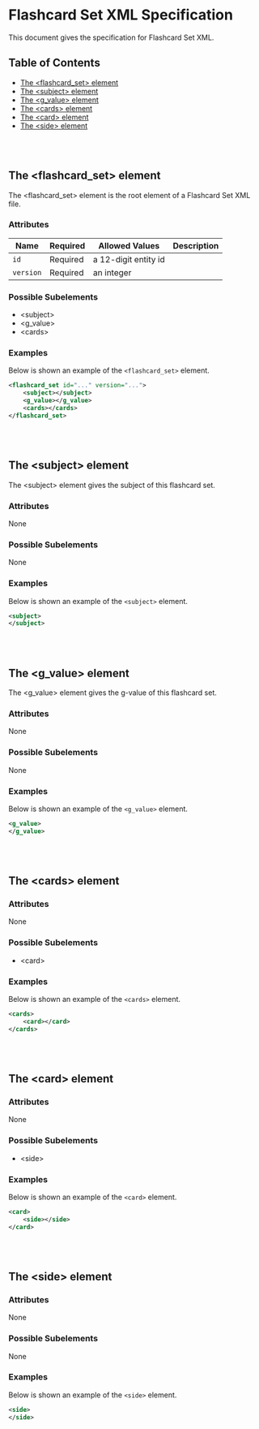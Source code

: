 # Flashcard Set XML Specification

This document gives the specification for Flashcard Set XML.

## Table of Contents

- [The &lt;flashcard_set&gt; element](#the-flashcard-set-element)
- [The &lt;subject&gt; element](#the-subject-element)
- [The &lt;g_value&gt; element](#the-g-value-element)
- [The &lt;cards&gt; element](#the-cards-element)
- [The &lt;card&gt; element](#the-card-element)
- [The &lt;side&gt; element](#the-side-element)


<br /><br />

## The &lt;flashcard_set&gt; element

The &lt;flashcard_set&gt; element is the root element of a Flashcard Set XML file.

### Attributes

| Name | Required | Allowed Values | Description |
|---|---|---|---|
| `id` | Required | a 12-digit entity id |  |
| `version` | Required | an integer |  |

### Possible Subelements

- &lt;subject&gt;
- &lt;g_value&gt;
- &lt;cards&gt;

### Examples

Below is shown an example of the `<flashcard_set>` element.

```xml
<flashcard_set id="..." version="...">
    <subject></subject>
    <g_value></g_value>
    <cards></cards>
</flashcard_set>
```



<br /><br />

## The &lt;subject&gt; element

The &lt;subject&gt; element gives the subject of this flashcard set.

### Attributes

None

### Possible Subelements

None

### Examples

Below is shown an example of the `<subject>` element.

```xml
<subject>
</subject>
```



<br /><br />

## The &lt;g_value&gt; element

The &lt;g_value&gt; element gives the g-value of this flashcard set.

### Attributes

None

### Possible Subelements

None

### Examples

Below is shown an example of the `<g_value>` element.

```xml
<g_value>
</g_value>
```



<br /><br />

## The &lt;cards&gt; element



### Attributes

None

### Possible Subelements

- &lt;card&gt;

### Examples

Below is shown an example of the `<cards>` element.

```xml
<cards>
    <card></card>
</cards>
```



<br /><br />

## The &lt;card&gt; element



### Attributes

None

### Possible Subelements

- &lt;side&gt;

### Examples

Below is shown an example of the `<card>` element.

```xml
<card>
    <side></side>
</card>
```



<br /><br />

## The &lt;side&gt; element



### Attributes

None

### Possible Subelements

None

### Examples

Below is shown an example of the `<side>` element.

```xml
<side>
</side>
```

